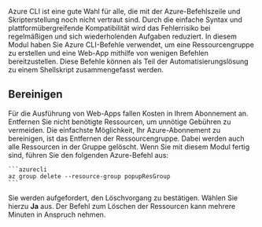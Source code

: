 Azure CLI ist eine gute Wahl für alle, die mit der Azure-Befehlszeile und Skripterstellung noch nicht vertraut sind. Durch die einfache Syntax und plattformübergreifende Kompatibilität wird das Fehlerrisiko bei regelmäßigen und sich wiederholenden Aufgaben reduziert. In diesem Modul haben Sie Azure CLI-Befehle verwendet, um eine Ressourcengruppe zu erstellen und eine Web-App mithilfe von wenigen Befehlen bereitzustellen. Diese Befehle können als Teil der Automatisierungslösung zu einem Shellskript zusammengefasst werden. 

## <a name="clean-up"></a>Bereinigen
<!---TODO: Update for sandbox?--->

Für die Ausführung von Web-Apps fallen Kosten in Ihrem Abonnement an. Entfernen Sie nicht benötigte Ressourcen, um unnötige Gebühren zu vermeiden. Die einfachste Möglichkeit, Ihr Azure-Abonnement zu bereinigen, ist das Entfernen der Ressourcengruppe. Dabei werden auch alle Ressourcen in der Gruppe gelöscht. Wenn Sie mit diesem Modul fertig sind, führen Sie den folgenden Azure-Befehl aus:

    ```azurecli
    az group delete --resource-group popupResGroup
    ```

Sie werden aufgefordert, den Löschvorgang zu bestätigen. Wählen Sie hierzu **Ja** aus. Der Befehl zum Löschen der Ressourcen kann mehrere Minuten in Anspruch nehmen. 
